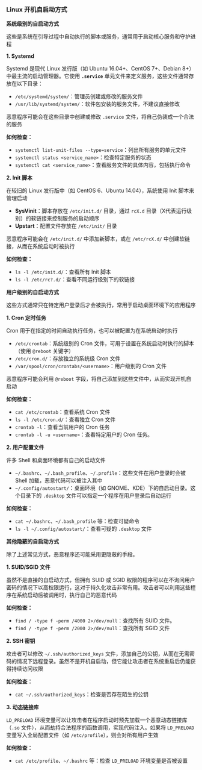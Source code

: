 ### Linux 开机自启动方式

**系统级别的自启动方式**

这些是系统在引导过程中自动执行的脚本或服务，通常用于启动核心服务和守护进程

**1. Systemd**

Systemd 是现代 Linux 发行版（如 Ubuntu 16.04+、CentOS 7+、Debian 8+）中最主流的启动管理器。它使用 **`.service`** 单元文件来定义服务，这些文件通常存放在以下目录：

- `/etc/systemd/system/`：管理员创建或修改的服务文件
- `/usr/lib/systemd/system/`：软件包安装的服务文件，不建议直接修改

恶意程序可能会在这些目录中创建或修改 `.service` 文件，将自己伪装成一个合法的服务

**如何检查：**

- `systemctl list-unit-files --type=service`：列出所有服务的单元文件
- `systemctl status <service_name>`：检查特定服务的状态
- `systemctl cat <service_name>`：查看服务文件的具体内容，包括执行命令

**2. Init 脚本**

在较旧的 Linux 发行版中（如 CentOS 6、Ubuntu 14.04），系统使用 Init 脚本来管理启动

- **SysVinit**：脚本存放在 `/etc/init.d/` 目录，通过 `rcX.d` 目录（X代表运行级别）的软链接来控制服务的启动顺序
- **Upstart**：配置文件存放在 `/etc/init/` 目录

恶意程序可能会在 `/etc/init.d/` 中添加新脚本，或在 `/etc/rcX.d/` 中创建软链接，从而在系统启动时被执行

**如何检查：**

- `ls -l /etc/init.d/`：查看所有 Init 脚本
- `ls -l /etc/rc?.d/`：查看不同运行级别下的软链接

**用户级别的自启动方式**

这些方式通常只在特定用户登录后才会被执行，常用于启动桌面环境下的应用程序

**1. Cron 定时任务**

Cron 用于在指定的时间自动执行任务，也可以被配置为在系统启动时执行

- `/etc/crontab`：系统级别的 Cron 文件，可用于设置在系统启动时执行的脚本（使用 `@reboot` 关键字）
- `/etc/cron.d/`：存放独立的系统级 Cron 文件
- `/var/spool/cron/crontabs/<username>`：用户级别的 Cron 文件

恶意程序可能会利用 `@reboot` 字段，将自己添加到这些文件中，从而实现开机自启动

**如何检查：**

- `cat /etc/crontab`：查看系统 Cron 文件
- `ls -l /etc/cron.d/`：查看独立 Cron 文件
- `crontab -l`：查看当前用户的 Cron 任务
- `crontab -l -u <username>`：查看特定用户的 Cron 任务。

**2. 用户配置文件**

许多 Shell 和桌面环境都有自己的启动文件

- `~/.bashrc`、`~/.bash_profile`、`~/.profile`：这些文件在用户登录时会被 Shell 加载，恶意代码可以被注入其中
- `~/.config/autostart/`：桌面环境（如 GNOME、KDE）下的自启动目录。这个目录下的 `.desktop` 文件可以指定一个程序在用户登录后自动运行

**如何检查：**

- `cat ~/.bashrc`、`~/.bash_profile` 等：检查可疑命令
- `ls -l ~/.config/autostart/`：查看可疑的 `.desktop` 文件

**其他隐蔽的自启动方式**

除了上述常见方式，恶意程序还可能采用更隐蔽的手段。

**1. SUID/SGID 文件**

虽然不是直接的自启动方式，但拥有 SUID 或 SGID 权限的程序可以在不询问用户密码的情况下以高权限运行，这对于持久化攻击非常有用。攻击者可以利用这些程序在系统启动后被调用时，执行自己的恶意代码

**如何检查：**

- `find / -type f -perm /4000 2>/dev/null`：查找所有 SUID 文件。
- `find / -type f -perm /2000 2>/dev/null`：查找所有 SGID 文件

**2. SSH 密钥**

攻击者可以修改 `~/.ssh/authorized_keys` 文件，添加自己的公钥，从而在无需密码的情况下远程登录。虽然不是开机自启动，但它能让攻击者在系统重启后仍能获得持续访问权限

**如何检查：**

- `cat ~/.ssh/authorized_keys`：检查是否存在陌生的公钥

**3. 动态链接库**

`LD_PRELOAD` 环境变量可以让攻击者在程序启动时预先加载一个恶意动态链接库（`.so` 文件），从而劫持合法程序的函数调用，实现代码注入。如果将 `LD_PRELOAD` 变量写入全局配置文件（如 `/etc/profile`），则会对所有用户生效

**如何检查：**

- `cat /etc/profile`、`~/.bashrc` 等：检查 `LD_PRELOAD` 环境变量是否被设置